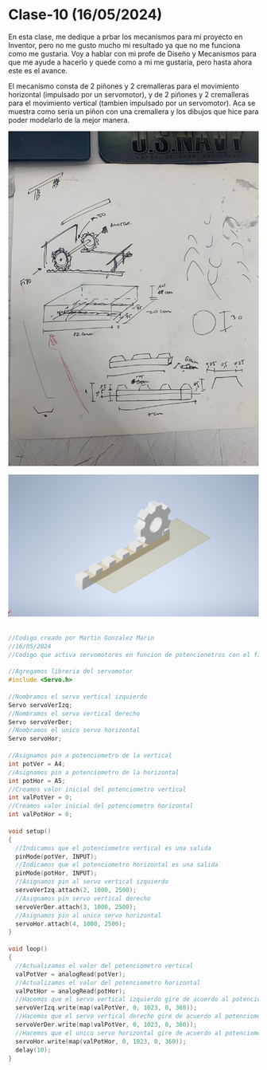 # Clase-10 (16/05/2024)

En esta clase, me dedique a prbar los mecanismos para mi proyecto en Inventor, pero no me gusto mucho mi resultado ya que no me funciona como me gustaria. Voy a hablar con mi profe de Diseño y Mecanismos para que me ayude a hacerlo y quede como a mi me gustaria, pero hasta ahora este es el avance.

El mecanismo consta de 2 piñones y 2 cremalleras para el movimiento horizontal (impulsado por un servomotor), y de 2 piñones y 2 cremalleras para el movimiento vertical (tambien impulsado por un servomotor). Aca se muestra como seria un piñon con una cremallera y los dibujos que hice para poder modelarlo de la mejor manera.

![Bocetos](Bocetos.jpg)

![Inventor](Inventor.png)

```cpp

//Codigo creado por Martin Gonzalez Marin
//16/05/2024
//Codigo que activa servomotores en funcion de potencionetros con el fin de tensar la piel

//Agregamos libreria del servomotor
#include <Servo.h> 

//Nombramos el servo vertical izquierdo
Servo servoVerIzq; 
//Nombramos el servo vertical derecho 
Servo servoVerDer; 
//Nombramos el unico servo horizontal 
Servo servoHor; 

//Asignamos pin a potenciometro de la vertical
int potVer = A4; 
//Asignamos pin a potenciometro de la horizontal
int potHor = A5; 
//Creamos valor inicial del potenciometro vertical
int valPotVer = 0; 
//Creamos valor inicial del potenciometro horizontal
int valPotHor = 0; 

void setup()
{
  //Indicamos que el potenciometro vertical es una salida
  pinMode(potVer, INPUT);
  //Indicamos que el potenciometro horizontal es una salida
  pinMode(potHor, INPUT);
  //Asignamos pin al servo vertical izquierdo
  servoVerIzq.attach(2, 1000, 2500);
  //Asignamos pin servo vertical derecho 
  servoVerDer.attach(3, 1000, 2500); 
  //Asignamos pin al unico servo horizontal
  servoHor.attach(4, 1000, 2500); 
}

void loop()
{
  //Actualizamos el valor del potenciometro vertical
  valPotVer = analogRead(potVer);
  //Actualizamos el valor del potenciometro horizontal
  valPotHor = analogRead(potHor);
  //Hacemos que el servo vertical izquierdo gire de acuerdo al potenciometro
  servoVerIzq.write(map(valPotVer, 0, 1023, 0, 360));
  //Hacemos que el servo vertical derecho gire de acuerdo al potenciometro
  servoVerDer.write(map(valPotVer, 0, 1023, 0, 360));
  //Hacemos que el unico servo horizontal gire de acuerdo al potenciometro
  servoHor.write(map(valPotHor, 0, 1023, 0, 360)); 
  delay(10);
}

```
